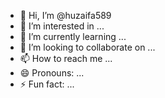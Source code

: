 - 👋 Hi, I’m @huzaifa589
- 👀 I’m interested in ...
- 🌱 I’m currently learning ...
- 💞️ I’m looking to collaborate on ...
- 📫 How to reach me ...
- 😄 Pronouns: ...
- ⚡ Fun fact: ...

<!---
huzaifa589/huzaifa589 is a ✨ special ✨ repository because its `README.md` (this file) appears on your GitHub profile.
You can click the Preview link to take a look at your changes.
--->
